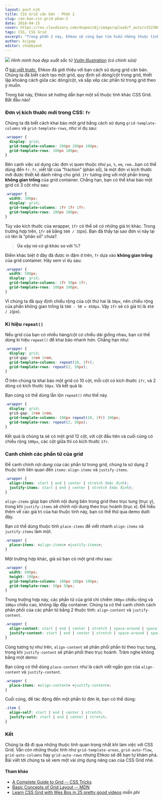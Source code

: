 ```yaml
---
layout: post.njk
title: CSS Grid căn bản - Phần 2
slug: can-ban-css-grid-phan-2
date: 2018-04-15
cover: https://res.cloudinary.com/duqeezi8j/image/upload/f_auto/v1523869903/grid_v0olru.png
tags: CSS, CSS Grid
excerpt: "Trong phần 2 này, Ehkoo sẽ cùng bạn tìm hiểu những thuộc tính còn lại của CSS Grid."
author: kcjpop
editor: chubbyanh
---
```

![](https://res.cloudinary.com/duqeezi8j/image/upload/f_auto/v1523869903/grid_v0olru.png)
_Hình minh họa đẹp xuất sắc từ [Vườn Illustration](https://www.behance.net/gallery/42386173/Tran-Dang-Khoa-Picture-Book) (có chỉnh sửa)_

Ở [bài viết trước](https://ehkoo.com/bai-viet/can-ban-css-grid-phan-1/), Ehkoo đã giới thiệu với bạn cách sử dụng grid căn bản. Chúng ta đã biết cách tạo một grid, quy định số dòng/cột trong grid, thiết lập khoảng cách giữa các dòng/cột, và sắp xếp các phần tử trong grid theo ý muốn.

Trong bài này, Ehkoo sẽ hướng dẫn bạn một số thuộc tính khác CSS Grid. Bắt đầu nào!

### Đơn vị kích thước mới trong CSS: `fr`

Chúng ta đã biết cách khai báo một grid bằng cách sử dụng `grid-template-columns` và `grid-template-rows`, như ví dụ sau:

```css
.wrapper {
  display: grid;
  grid-template-columns: 200px 200px 200px;
  grid-template-rows: 100px 100px;
}
```
Bên cạnh việc sử dụng các đơn vị quen thuộc như `px`, `%`,  `em`, `rem`...bạn có thể dùng đến `fr`. `fr`, viết tắt của "fraction" (phân số), là một đơn vị kích thước mới được thiết kế dành riêng cho grid. `1fr` tương ứng với một phần trong **không gian trống** của grid container. Chẳng hạn, bạn có thể khai báo một grid có 3 cột như sau:

```css
.wrapper {
  width: 300px;
  display: grid;
  grid-template-columns: 1fr 1fr 1fr;
  grid-template-rows: 100px 100px;
}
```
<script async src="//jsfiddle.net/tv2r4ead/43/embed/result,html,css/"></script>

Tùy vào kích thước của wrapper, `1fr` có thể sẽ có những giá trị khác. Trong trường hợp trên, `1fr` sẽ bằng `500 / 3`(px). Bạn đã thấy tại sao đơn vị này lại có tên là "phân số" chưa?.

> **Ủa vậy nó có gì khác so với %?**

Điểm khác biệt ở đây đã được in đậm ở trên, `fr` dựa vào **không gian trống** của grid container. Hãy xem ví dụ sau:

```css
.wrapper {
  width: 500px;
  display: grid;
  grid-template-columns: 1fr 50px 1fr;
  grid-template-rows: 100px 100px;
}
```
Vì chúng ta đã quy định chiều rộng của cột thứ hai là `50px`, nên chiều rộng của phần không gian trống là `500 - 50 = 450px`. Vậy `1fr` sẽ có giá trị là `450 / 2`(px).

<script async src="//jsfiddle.net/tv2r4ead/47/embed/result,html,css/"></script>

### Kí hiệu `repeat()`

Nếu grid của bạn có nhiều hàng/cột có chiều dài giống nhau, bạn có thể dùng kí hiệu `repeat()` để khai báo nhanh hơn. Chẳng hạn như:

```css
.wrapper {
  display: grid;
  grid-gap: 1rem 1rem;
  grid-template-columns: repeat(10, 1fr);
  grid-template-rows: repeat(2, 50px);
}
```

Ở trên chúng ta khai báo một grid có 10 cột, mỗi cột có kích thước `1fr`, và 2 dòng có kích thước `50px`. Và kết quả là:

<script async src="//jsfiddle.net/r16oyx1j/3/embed/result,html,css/"></script>

Bạn cũng có thể dùng lẫn lộn `repeat()` như thế này.

```css
.wrapper {
  display: grid;
  grid-gap: 1rem 1rem;
  grid-template-columns: 100px repeat(10, 1fr) 100px;
  grid-template-rows: repeat(2, 50px);
}
```

Kết quả là chúng ta sẽ có một grid 12 cột, với cột đầu tiên và cuối cùng có chiều rộng `100px`, các cột giữa thì có kích thước `1fr`.

### Canh chỉnh các phần tử của grid

Để canh chỉnh _nội dung_ của các phần tử trong grid, chúng ta sử dụng 2 thuộc tính liên quan đến `items`: `align-items` và `justify-items`.

```css
.wrapper {
  align-items: start | end | center | stretch (mặc định);
  justify-items: start | end | center | stretch (mặc định);
}
```

`align-items` giúp bạn chỉnh nội dung bên trong grid theo trục tung (trục y), trong khi `justify-items` sẽ chỉnh nội dung theo trục hoành (trục x). Để hiểu thêm về các giá trị của hai thuộc tính này, bạn có thể thử qua demo dưới đây.

<script async src="//jsfiddle.net/0he0Ley2/embed/result,css/"></script>

Bạn có thể dùng thuộc tính `place-items` để viết nhanh `align-items` và `justify-items` làm một.

```css
.wrapper {
  place-items: <align-items> <justify-items>;
}
```
Một trường hợp khác, giả sử bạn có một grid như sau:
```css
.wrapper {
  width: 600px;
  height: 200px;
  grid-template-columns: 100px 100px 100px;
  grid-template-rows: 50px 50px;
}
```

Trong trường hợp này,  các phần tử của grid chỉ chiếm `300px` chiều rộng và `100px` chiều cao, không lấp đầy container. Chúng ta có thể canh chỉnh cách phân phối của các phần tử bằng 2 thuộc tính:  `align-content` và `justify-content`.

```css
.wrapper {
  align-content: start | end | center | stretch | space-around | space-between | space-evenly;
  justify-content: start | end | center | stretch | space-around | space-between | space-evenly;
}
```

Cũng tương tự như trên, `align-content` sẽ phân phối phần tử theo trục tung, trong khi `justify-content` sẽ phân phối theo trục hoành.  Trăm nghe không bằng một demo:

<script async src="//jsfiddle.net/zyh434c2/embed/result,css/"></script>

Bạn cũng có thể dùng `place-content` như là cách viết ngắn gọn của `align-content` và `justify-content`.

```css
.wrapper {
  place-items: <align-content> <justify-content>;
}
```

Cuối cùng, để tác động đến một phần tử đơn lẻ, bạn có thể dùng:

```css
.item {
  align-self: start | end | center | stretch;
  justify-self: start | end | center | stretch;
}
```

### Kết

Chúng ta đã đi qua những thuộc tính quan trọng nhất khi làm việc với CSS Grid. Vẫn còn những thuộc tính như `grid-template-areas`, `grid-auto-flow`, `grid-auto-columns` hay `grid-auto-rows` nhưng Ehkoo sẽ để bạn tự khám phá. Bài viết tới chúng ta sẽ xem một vài ứng dụng nâng cao của CSS Grid nhé.

#### Tham khảo

* [A Complete Guide to Grid -- CSS Tricks](https://css-tricks.com/snippets/css/complete-guide-grid/)
* [Basic Concepts of Grid Layout -- MDN](https://developer.mozilla.org/en-US/docs/Web/CSS/CSS_Grid_Layout/Basic_Concepts_of_Grid_Layout)
* [Learn CSS Grid with Wes Bos in 25 pretty good videos](https://cssgrid.io/) *miễn phí*
